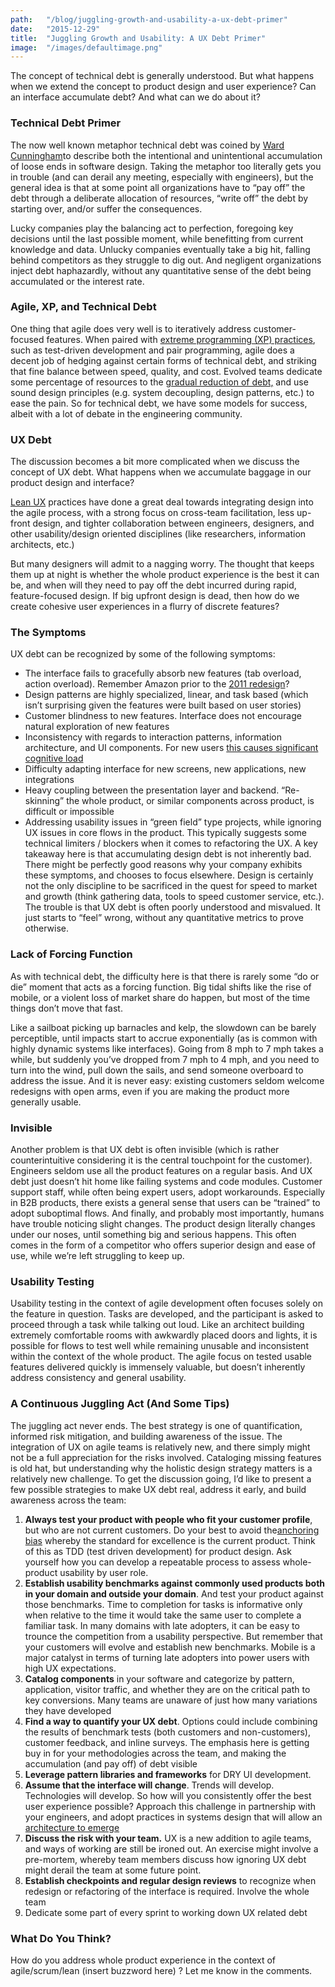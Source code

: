 ```yaml
---
path:	"/blog/juggling-growth-and-usability-a-ux-debt-primer"
date:	"2015-12-29"
title:	"Juggling Growth and Usability: A UX Debt Primer"
image:	"/images/defaultimage.png"
---
```


The concept of technical debt is generally understood. But what happens when we extend the concept to product design and user experience? Can an interface accumulate debt? And what can we do about it?

### Technical Debt Primer

The now well known metaphor technical debt was coined by [Ward Cunningham](http://en.wikipedia.org/wiki/Ward_Cunningham)to describe both the intentional and unintentional accumulation of loose ends in software design. Taking the metaphor too literally gets you in trouble (and can derail any meeting, especially with engineers), but the general idea is that at some point all organizations have to “pay off” the debt through a deliberate allocation of resources, “write off” the debt by starting over, and/or suffer the consequences.

Lucky companies play the balancing act to perfection, foregoing key decisions until the last possible moment, while benefitting from current knowledge and data. Unlucky companies eventually take a big hit, falling behind competitors as they struggle to dig out. And negligent organizations inject debt haphazardly, without any quantitative sense of the debt being accumulated or the interest rate.

### Agile, XP, and Technical Debt

One thing that agile does very well is to iteratively address customer-focused features. When paired with [extreme programming (XP) practices](http://www.extremeprogramming.org/rules.html), such as test-driven development and pair programming, agile does a decent job of hedging against certain forms of technical debt, and striking that fine balance between speed, quality, and cost. Evolved teams dedicate some percentage of resources to the [gradual reduction of debt,](http://deloitte.wsj.com/cio/2014/03/04/reversing-your-organizations-technical-debt/?mod=wsjcio_hp_deloitte) and use sound design principles (e.g. system decoupling, design patterns, etc.) to ease the pain. So for technical debt, we have some models for success, albeit with a lot of debate in the engineering community.

### UX Debt

The discussion becomes a bit more complicated when we discuss the concept of UX debt. What happens when we accumulate baggage in our product design and interface?

[Lean UX](http://www.smashingmagazine.com/2011/03/07/lean-ux-getting-out-of-the-deliverables-business/) practices have done a great deal towards integrating design into the agile process, with a strong focus on cross-team facilitation, less up-front design, and tighter collaboration between engineers, designers, and other usability/design oriented disciplines (like researchers, information architects, etc.)

But many designers will admit to a nagging worry. The thought that keeps them up at night is whether the whole product experience is the best it can be, and when will they need to pay off the debt incurred during rapid, feature-focused design. If big upfront design is dead, then how do we create cohesive user experiences in a flurry of discrete features?

### The Symptoms

UX debt can be recognized by some of the following symptoms:

* The interface fails to gracefully absorb new features (tab overload, action overload). Remember Amazon prior to the [2011 redesign](http://techcrunch.com/2011/09/02/amazon-coms-big-redesign-is-arriving-soon/)?
* Design patterns are highly specialized, linear, and task based (which isn’t surprising given the features were built based on user stories)
* Customer blindness to new features. Interface does not encourage natural exploration of new features
* Inconsistency with regards to interaction patterns, information architecture, and UI components. For new users [this causes significant cognitive load](http://www.clemson.edu/catlab/wp-content/uploads/2010/02/mendel-pak-2009.pdf)
* Difficulty adapting interface for new screens, new applications, new integrations
* Heavy coupling between the presentation layer and backend. “Re-skinning” the whole product, or similar components across product, is difficult or impossible
* Addressing usability issues in “green field” type projects, while ignoring UX issues in core flows in the product. This typically suggests some technical limiters / blockers when it comes to refactoring the UX.
A key takeaway here is that accumulating design debt is not inherently bad. There might be perfectly good reasons why your company exhibits these symptoms, and chooses to focus elsewhere. Design is certainly not the only discipline to be sacrificed in the quest for speed to market and growth (think gathering data, tools to speed customer service, etc.). The trouble is that UX debt is often poorly understood and misvalued. It just starts to “feel” wrong, without any quantitative metrics to prove otherwise.

### Lack of Forcing Function

As with technical debt, the difficulty here is that there is rarely some “do or die” moment that acts as a forcing function. Big tidal shifts like the rise of mobile, or a violent loss of market share do happen, but most of the time things don’t move that fast.

Like a sailboat picking up barnacles and kelp, the slowdown can be barely perceptible, until impacts start to accrue exponentially (as is common with highly dynamic systems like interfaces). Going from 8 mph to 7 mph takes a while, but suddenly you’ve dropped from 7 mph to 4 mph, and you need to turn into the wind, pull down the sails, and send someone overboard to address the issue. And it is never easy: existing customers seldom welcome redesigns with open arms, even if you are making the product more generally usable.

### Invisible

Another problem is that UX debt is often invisible (which is rather counterintuitive considering it is the central touchpoint for the customer). Engineers seldom use all the product features on a regular basis. And UX debt just doesn’t hit home like failing systems and code modules. Customer support staff, while often being expert users, adopt workarounds. Especially in B2B products, there exists a general sense that users can be “trained” to adopt suboptimal flows. And finally, and probably most importantly, humans have trouble noticing slight changes. The product design literally changes under our noses, until something big and serious happens. This often comes in the form of a competitor who offers superior design and ease of use, while we’re left struggling to keep up.

### Usability Testing

Usability testing in the context of agile development often focuses solely on the feature in question. Tasks are developed, and the participant is asked to proceed through a task while talking out loud. Like an architect building extremely comfortable rooms with awkwardly placed doors and lights, it is possible for flows to test well while remaining unusable and inconsistent within the context of the whole product. The agile focus on tested usable features delivered quickly is immensely valuable, but doesn’t inherently address consistency and general usability.

### A Continuous Juggling Act (And Some Tips)

The juggling act never ends. The best strategy is one of quantification, informed risk mitigation, and building awareness of the issue. The integration of UX on agile teams is relatively new, and there simply might not be a full appreciation for the risks involved. Cataloging missing features is old hat, but understanding why the holistic design strategy matters is a relatively new challenge. To get the discussion going, I’d like to present a few possible strategies to make UX debt real, address it early, and build awareness across the team:

1. **Always test your product with people who fit your customer profile**, but who are not current customers. Do your best to avoid the[anchoring bias](http://en.wikipedia.org/wiki/Anchoring) whereby the standard for excellence is the current product. Think of this as TDD (test driven development) for product design. Ask yourself how you can develop a repeatable process to assess whole-product usability by user role.
2. **Establish usability benchmarks against commonly used products both in your domain and outside your domain**. And test your product against those benchmarks. Time to completion for tasks is informative only when relative to the time it would take the same user to complete a familiar task. In many domains with late adopters, it can be easy to trounce the competition from a usability perspective. But remember that your customers will evolve and establish new benchmarks. Mobile is a major catalyst in terms of turning late adopters into power users with high UX expectations.
3. **Catalog components** in your software and categorize by pattern, application, visitor traffic, and whether they are on the critical path to key conversions. Many teams are unaware of just how many variations they have developed
4. **Find a way to quantify your UX debt**. Options could include combining the results of benchmark tests (both customers and non-customers), customer feedback, and inline surveys. The emphasis here is getting buy in for your methodologies across the team, and making the accumulation (and pay off) of debt visible
5. **Leverage pattern libraries and frameworks** for DRY UI development.
6. **Assume that the interface will change**. Trends will develop. Technologies will develop. So how will you consistently offer the best user experience possible? Approach this challenge in partnership with your engineers, and adopt practices in systems design that will allow an [architecture to emerge](http://www.scrumalliance.org/community/articles/2013/august/agile-architecture-emerges-or-does-it)
7. **Discuss the risk with your team.** UX is a new addition to agile teams, and ways of working are still be ironed out. An exercise might involve a pre-mortem, whereby team members discuss how ignoring UX debt might derail the team at some future point.
8. **Establish checkpoints and regular design reviews** to recognize when redesign or refactoring of the interface is required. Involve the whole team
9. Dedicate some part of every sprint to working down UX related debt
### What Do You Think?

How do you address whole product experience in the context of agile/scrum/lean (insert buzzword here) ? Let me know in the comments.


